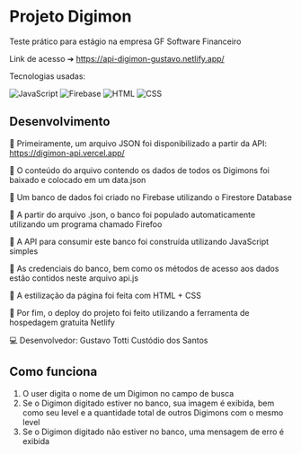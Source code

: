 # Projeto Digimon

Teste prático para estágio na empresa GF Software Financeiro

Link de acesso ➔ https://api-digimon-gustavo.netlify.app/

Tecnologias usadas: 
<p align="left">
  <img src="https://img.shields.io/badge/javascript-%23323330.svg?style=for-the-badge&logo=javascript&logoColor=%23F7DF1E" alt="JavaScript" />
  <img src="https://img.shields.io/badge/Firebase-039BE5?style=for-the-badge&logo=Firebase&logoColor=white" alt="Firebase" />
  <img src="https://img.shields.io/badge/html5-E34F26?style=for-the-badge&logo=html5&logoColor=white" alt="HTML" />
  <img src="https://img.shields.io/badge/css3-1572B6?style=for-the-badge&logo=css3&logoColor=white" alt="CSS" />
</p>

## Desenvolvimento

📌 Primeiramente, um arquivo JSON foi disponibilizado a partir da API: https://digimon-api.vercel.app/

📌 O conteúdo do arquivo contendo os dados de todos os Digimons foi baixado e colocado em um data.json

📌 Um banco de dados foi criado no Firebase utilizando o Firestore Database

📌 A partir do arquivo .json, o banco foi populado automaticamente utilizando um programa chamado Firefoo

📌 A API para consumir este banco foi construída utilizando JavaScript simples

📌 As credenciais do banco, bem como os métodos de acesso aos dados estão contidos neste arquivo api.js

📌 A estilização da página foi feita com HTML + CSS 

📌 Por fim, o deploy do projeto foi feito utilizando a ferramenta de hospedagem gratuita Netlify


💻 Desenvolvedor: Gustavo Totti Custódio dos Santos

## Como funciona

1) O user digita o nome de um Digimon no campo de busca
2) Se o Digimon digitado estiver no banco, sua imagem é exibida, bem como seu level e a quantidade total de outros Digimons com o mesmo level
3) Se o Digimon digitado não estiver no banco, uma mensagem de erro é exibida 



